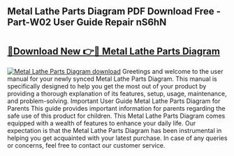 ## Metal Lathe Parts Diagram PDF Download Free - Part-W02 User Guide Repair nS6hN

# <h2><a href="http://dfuehyr.blite.top/?on=Metal+Lathe+Parts+Diagram">🔗Download New 👉🔴 Metal Lathe Parts Diagram</a></h2>

[![Metal Lathe Parts Diagram download](https://i.imgur.com/lujVjoI.png)](http://dfuehyr.blite.top/?on=Metal+Lathe+Parts+Diagram)
Greetings and welcome to the user manual for your newly synced Metal Lathe Parts Diagram. This manual is specifically designed to help you get the most out of your product by providing a thorough explanation of its features, setup, usage, maintenance, and problem-solving. Important User Guide Metal Lathe Parts Diagram for Parents This guide provides important information for parents regarding the safe use of this product for children. This Metal Lathe Parts Diagram comes equipped with a wealth of features to enhance your daily life. Our expectation is that the Metal Lathe Parts Diagram has been instrumental in helping you get acquainted with your latest purchase. In case of any queries or concerns, feel free to contact our customer service.
